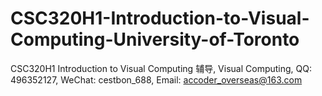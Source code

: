 # CSC320H1-Introduction-to-Visual-Computing-University-of-Toronto
CSC320H1 Introduction to Visual Computing 辅导, Visual Computing, QQ: 496352127, WeChat: cestbon_688, Email: accoder_overseas@163.com
